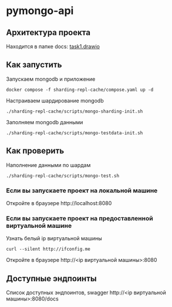 # pymongo-api

## Архитектура проекта

Находится в папке docs:
[task1.drawio](https://github.com/SplattyOne/yandex-arch-sprint-2/blob/sharding/docs/task1.drawio)

## Как запустить

Запускаем mongodb и приложение

```shell
docker compose -f sharding-repl-cache/compose.yaml up -d
```

Настраиваем шардирование mongodb

```shell
./sharding-repl-cache/scripts/mongo-sharding-init.sh
```

Заполняем mongodb данными

```shell
./sharding-repl-cache/scripts/mongo-testdata-init.sh
```

## Как проверить

Наполнение данными по шардам

```shell
./sharding-repl-cache/scripts/mongo-test.sh
```

### Если вы запускаете проект на локальной машине

Откройте в браузере http://localhost:8080

### Если вы запускаете проект на предоставленной виртуальной машине

Узнать белый ip виртуальной машины

```shell
curl --silent http://ifconfig.me
```

Откройте в браузере http://<ip виртуальной машины>:8080

## Доступные эндпоинты

Список доступных эндпоинтов, swagger http://<ip виртуальной машины>:8080/docs
